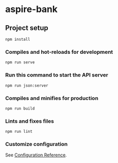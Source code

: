 # aspire-bank

## Project setup
```
npm install
```

### Compiles and hot-reloads for development
```
npm run serve
```
### Run this command to start the API server
```
npm run json:server
```

### Compiles and minifies for production
```
npm run build
```

### Lints and fixes files
```
npm run lint
```

### Customize configuration
See [Configuration Reference](https://cli.vuejs.org/config/).
